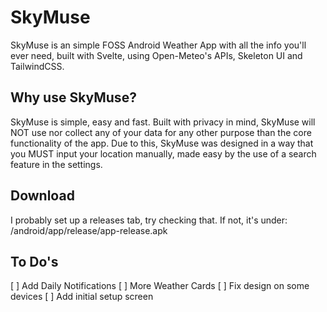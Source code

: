 # SkyMuse

SkyMuse is an simple FOSS Android Weather App with all the info you'll ever need, built with Svelte, using Open-Meteo's APIs, Skeleton UI and TailwindCSS.

## Why use SkyMuse?

SkyMuse is simple, easy and fast. Built with privacy in mind, SkyMuse will NOT use nor collect any of your data for any other purpose than the core functionality of the app.
Due to this, SkyMuse was designed in a way that you MUST input your location manually, made easy by the use of a search feature in the settings.

## Download

I probably set up a releases tab, try checking that. If not, it's under: /android/app/release/app-release.apk

## To Do's

[ ] Add Daily Notifications
[ ] More Weather Cards
[ ] Fix design on some devices
[ ] Add initial setup screen